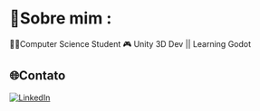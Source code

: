 # 💫Sobre mim :
👩‍💻Computer Science Student 
🎮 Unity 3D Dev || Learning Godot
## 🌐Contato
[![LinkedIn](https://img.shields.io/badge/LinkedIn-%230077B5.svg?logo=linkedin&logoColor=white)](https://linkedin.com/in/lipegabriell) 

